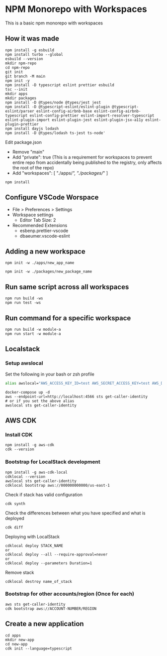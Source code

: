 # NPM Monorepo with Workspaces

This is a basic npm monorepo with workspaces

## How it was made

```cli
npm install -g esbuild
npm install turbo --global
esbuild --version
mkdir npm-repo
cd npm-repo
git init
git branch -M main
npm init -y
npm install -D typescript eslint prettier esbuild
tsc --init
mkdir apps
mkdir packages
npm install -D @types/node @types/jest jest
npm install -D @typescript-eslint/eslint-plugin @typescript-eslint/parser eslint-config-airbnb-base eslint-config-airbnb-typescript eslint-config-prettier eslint-import-resolver-typescript eslint-plugin-import eslint-plugin-jest eslint-plugin-jsx-a11y eslint-plugin-prettier
npm install dayjs lodash
npm install -D @types/lodash ts-jest ts-node'
```

Edit package.json

- Remove "main"
- Add "private": true (This is a requirement for workspaces to prevent entire repo from accidentally being published to the registry, only affects the root of the repo)
- Add "workspaces": [ "./apps/*", "./packages/*" ]

```cli
npm install
```

## Configure VSCode Worspace

- File > Preferences > Settings
- Workspace settings
  - Editor Tab Size: 2
- Recommended Extensions
  - esbenp.prettier-vscode
  - dbaeumer.vscode-eslint

## Adding a new workspace

```cli
npm init -w ./apps/new_app_name

npm init -w ./packages/new_package_name
```

## Run same script across all workspaces

```cli
npm run build -ws
npm run test -ws
```

## Run command for a specific workspace

```cli
npm run build -w module-a
npm run start -w module-a
```

## Localstack

### Setup awslocal

Set the following in your bash or zsh profile

```bash
alias awslocal="AWS_ACCESS_KEY_ID=test AWS_SECRET_ACCESS_KEY=test AWS_DEFAULT_REGION=${DEFAULT_REGION:-$AWS_DEFAULT_REGION} aws --endpoint-url=http://${LOCALSTACK_HOST:-localhost}:4566"
```

```cli
docker-compose up -d
aws --endpoint-url=http://localhost:4566 sts get-caller-identity
# or if you set the above alias
awslocal sts get-caller-identity
```

## AWS CDK

### Install CDK

```cli
npm install -g aws-cdk
cdk --version
```

### Bootstrap for LocalStack development

```cli
npm install -g aws-cdk-local
cdklocal --version
awslocal sts get-caller-identity
cdklocal bootstrap aws://000000000000/us-east-1
```

Check if stack has valid configuration

```cli
cdk synth
```

Check the differences between what you have specified and what is deployed

```cli
cdk diff
```

Deploying with LocalStack

```cli
cdklocal deploy STACK_NAME
or
cdklocal deploy --all --require-approval=never
or
cdklocal deploy --parameters Duration=1
```

Remove stack

```cli
cdklocal destroy name_of_stack
```

### Bootstrap for other accounts/region (Once for each)

```cli
aws sts get-caller-identity
cdk bootstrap aws://ACCOUNT-NUMBER/REGION
```

## Create a new application

```cli
cd apps
mkdir new-app
cd new-app
cdk init --language=typescript
```
